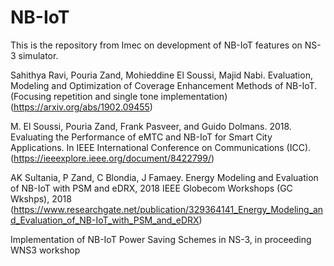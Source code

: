 # NB-IoT
This is the repository from Imec on development of NB-IoT features on NS-3 simulator.

Sahithya Ravi, Pouria Zand, Mohieddine El Soussi, Majid Nabi. Evaluation, Modeling and Optimization of Coverage Enhancement Methods of NB-IoT. (Focusing repetition and single tone implementation) (https://arxiv.org/abs/1902.09455)

M. El Soussi, Pouria Zand, Frank Pasveer, and Guido Dolmans. 2018. Evaluating the Performance of eMTC and NB-IoT for Smart City Applications. In IEEE International Conference on Communications (ICC). (https://ieeexplore.ieee.org/document/8422799/)

AK Sultania, P Zand, C Blondia, J Famaey. Energy Modeling and Evaluation of NB-IoT with PSM and eDRX, 2018 IEEE Globecom Workshops (GC Wkshps), 2018 (https://www.researchgate.net/publication/329364141_Energy_Modeling_and_Evaluation_of_NB-IoT_with_PSM_and_eDRX)

Implementation of NB-IoT Power Saving Schemes in NS-3, in proceeding WNS3 workshop
